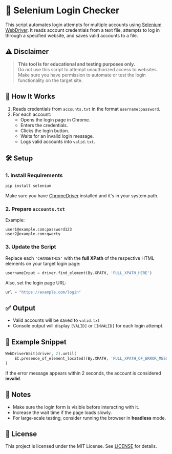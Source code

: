 # 🔐 Selenium Login Checker

This script automates login attempts for multiple accounts using [Selenium WebDriver](https://www.selenium.dev/). It reads account credentials from a text file, attempts to log in through a specified website, and saves valid accounts to a file.

## ⚠️ Disclaimer

> **This tool is for educational and testing purposes only.**  
> Do not use this script to attempt unauthorized access to websites. Make sure you have permission to automate or test the login functionality on the target site.

## 📂 How It Works

1. Reads credentials from `accounts.txt` in the format `username:password`.
2. For each account:
   - Opens the login page in Chrome.
   - Enters the credentials.
   - Clicks the login button.
   - Waits for an invalid login message.
   - Logs valid accounts into `valid.txt`.

## 🛠️ Setup

### 1. Install Requirements

```bash
pip install selenium
```

Make sure you have [ChromeDriver](https://sites.google.com/a/chromium.org/chromedriver/) installed and it's in your system path.

### 2. Prepare `accounts.txt`

Example:

```
user1@example.com:password123
user2@example.com:qwerty
```

### 3. Update the Script

Replace each `'CHANGETHIS'` with the **full XPath** of the respective HTML elements on your target login page:

```python
usernameInput = driver.find_element(By.XPATH, 'FULL_XPATH_HERE')
```

Also, set the login page URL:

```python
url = "https://example.com/login"
```

## ✅ Output

- Valid accounts will be saved to `valid.txt`
- Console output will display `[VALID]` or `[INVALID]` for each login attempt.

## 🧪 Example Snippet

```python
WebDriverWait(driver, 2).until(
    EC.presence_of_element_located((By.XPATH, 'FULL_XPATH_OF_ERROR_MESSAGE'))
)
```

If the error message appears within 2 seconds, the account is considered **invalid**.

## 📌 Notes

- Make sure the login form is visible before interacting with it.
- Increase the wait time if the page loads slowly.
- For large-scale testing, consider running the browser in **headless** mode.

## 📄 License

This project is licensed under the MIT License. See [LICENSE](LICENSE) for details.

